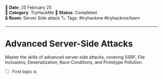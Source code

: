 
📅 **Date**: 25 February 25  
📂 **Category**: TryHackMe 
📝 **Status**: Completed  
🔒 **Room**: Server Side attack
🏷️ Tags: #tryhackme #tryhackme/learn

---
# Advanced Server-Side Attacks
Master the skills of advanced server-side attacks, covering SSRF, File Inclusions, Deserialization, Race Conditions, and Prototype Pollution.

- [ ] First topic is 